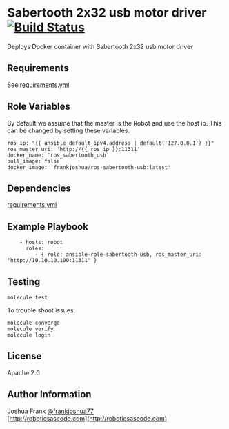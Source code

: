 # Sabertooth 2x32 usb motor driver [![Build Status](https://travis-ci.org/frankjoshua/ansible-role-ros-master.svg?branch=master)](https://travis-ci.org/frankjoshua/ansible-role-ros-master)<br>

Deploys Docker container with Sabertooth 2x32 usb motor driver

## Requirements

See [requirements.yml](requirements.yml)

## Role Variables

By default we assume that the master is the Robot and use the host ip. This can be changed by setting these variables.

```
ros_ip: "{{ ansible_default_ipv4.address | default('127.0.0.1') }}"
ros_master_uri: 'http://{{ ros_ip }}:11311'
docker_name: 'ros_sabertooth_usb'
pull_image: false
docker_image: 'frankjoshua/ros-sabertooth-usb:latest'
```

## Dependencies

[requirements.yml](requirements.yml)

## Example Playbook

```
    - hosts: robot
      roles:
         - { role: ansible-role-sabertooth-usb, ros_master_uri: "http://10.10.10.100:11311" }
```

## Testing

`molecule test`

To trouble shoot issues.

```
molecule converge
molecule verify
molecule login
```

## License

Apache 2.0

## Author Information

Joshua Frank [@frankjoshua77](https://www.twitter.com/@frankjoshua77)
<br>
[http://roboticsascode.com](http://roboticsascode.com)
